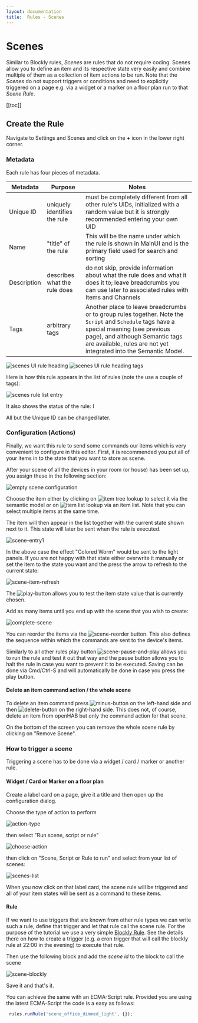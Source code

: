 ```yaml
---
layout: documentation
title:  Rules - Scenes
---
```


# Scenes

Similar to Blockly rules,  _Scenes_ are rules that do not require coding.
Scenes allow you to define an item and its respective state very easily and combine multiple of them as a collection of item actions to be run.
Note that the _Scenes_ do not support triggers or conditions and need to explicitly triggered on a page e.g. via a widget or a marker on a floor plan run to that _Scene Rule_.

[[toc]]

## Create the Rule

Navigate to Settings and Scenes and click on the **+** icon in the lower right corner.

### Metadata

Each rule has four pieces of metadata.

| Metadata    | Purpose                      | Notes                                                                                                                                                                                                                                            |
|-------------|------------------------------|--------------------------------------------------------------------------------------------------------------------------------------------------------------------------------------------------------------------------------------------------|
| Unique ID   | uniquely identifies the rule | must be completely different from all other rule's UIDs, initialized with a random value but it is strongly recommended entering your own UID                                                                                                    |
| Name        | "title" of the rule          | This will be the name under which the rule is shown in MainUI and is the primary field used for search and sorting                                                                                                                               |
| Description | describes what the rule does | do not skip, provide information about what the rule does and what it does it to; leave breadcrumbs you can use later to associated rules with Items and Channels                                                                                |
| Tags        | arbitrary tags               | Another place to leave breadcrumbs or to group rules together. Note the `Script` and `Schedule` tags have a special meaning (see previous page), and although Semantic tags are available, rules are not yet integrated into the Semantic Model. |

![scenes UI rule heading](images/scenes-rule-heading.png)
![scenes UI rule heading tags](images/scenes-rule-heading-tags.png)

Here is how this rule appears in the list of rules (note the use a couple of tags):

![scenes rule list entry](images/scenes-rule-list-entry.png)

It also shows the status of the rule: I

All but the Unique ID can be changed later.

### Configuration (Actions)

Finally, we want this rule to send some commands our items which is very convenient to configure in this editor.
First, it is recommended you put all of your items in to the state that you want to store as scene.

After your scene of all the devices in your room (or house) has been set up, you assign these in the following section:

![empty scene configuration](images/scene-configuration-empty.png)

Choose the item either by clicking on ![item tree lookup](images/item-tree-lookup.png) to select it via the semantic model or on ![item list lookup](images/item-list-lookup.png) via an item list.
Note that you can select multiple items at the same time.

The item will then appear in the list together with the current state shown next to it.
This state will later be sent when the rule is executed.

![scene-entry1](images/scene-entry1.png)

In the above case the effect "Colored Worm" would be sent to the light panels.
If you are not happy with that state either overwrite it manually or set the item to the state you want and the press the arrow to refresh to the current state:

![scene-item-refresh](images/scene-item-refresh.png)

The ![play-button](images/play-button.png) allows you to test the item state value that is currently chosen.

Add as many items until you end up with the scene that you wish to create:

![complete-scene](images/scene-complete.png)

You can reorder the items via the ![scene-reorder](images/scene-reorder-button.png) button.
This also defines the sequence within which the commands are sent to the device's items.

Similarly to all other rules play button ![scene-pause-and-play](images/pause_and_play.png) allows you to run the rule and test it out that way and the pause button allows you to halt the rule in case you want to prevent it to be executed.
Saving can be done via Cmd/Ctrl-S and will automatically be done in case you press the play button.

#### Delete an item command action / the whole scene

To delete an item command press ![minus-button](images/minus-button.png) on the left-hand side and then ![delete-button](images/delete-button.png) on the right-hand side.
This does not, of course, delete an item from openHAB but only the command action for that scene.

On the bottom of the screen you can remove the whole scene rule by clicking on "Remove Scene".

### How to trigger a scene

Triggering a scene has to be done via a widget / card / marker or another rule.

#### Widget / Card or Marker on a floor plan

Create a label card on a page, give it a title and then open up the configuration dialog.

Choose the type of action to perform

![action-type](images/choose-action-type.png)

then select "Run scene, script or rule"

![choose-action](images/choose-action.png)

then click on "Scene, Script or Rule to run" and select from your list of scenes:

![scenes-list](images/scenes-list-of.png)

When you now click on that label card, the scene rule will be triggered and all of your item states will be sent as a command to these items.

#### Rule

If we want to use triggers that are known from other rule types we can write such a rule, define that trigger and let that rule call the scene rule.
For the purpose of the tutorial we use a very simple [Blockly Rule]({{base}}/tutorial/rules-blockly.html).
See the details there on how to create a trigger (e.g. a cron trigger that will call the blockly rule at 22:00 in the evening) to execute that rule.

Then use the following block and add the _scene id_ to the block to call the scene

![scene-blockly](images/scene-blockly-rule.png)

Save it and that's it.

You can achieve the same with an ECMA-Script rule. Provided you are using the latest ECMA-Script the code is a easy as follows:

```javascript
 rules.runRule('scene_office_dimmed_light', {});
```
